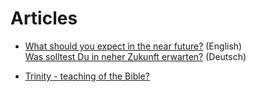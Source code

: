 # Articles

* [What should you expect in the near future?](./near-future.md) (English)  
  [Was solltest Du in neher Zukunft erwarten?](./near-future-de.md) (Deutsch)  
  
* [Trinity - teaching of the Bible?](./trinity.md)
